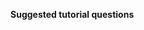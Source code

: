 **Suggested tutorial questions**<br>


<include src="../../book/modeling/modelingStructures/classDiagramsBasic/q-essay-explainClassDiagram.md" />

<include src="../../book/uml/classDiagrams/combine/basic/q-essay-objectDiagramsForClassDiagram.md" />

<include src="../../book/modeling/modelingStructures/classDiagramsIntermediate/q-explainClassDiagramNotation.md" />

<include src="../../book/modeling/modelingStructures/classDiagramsIntermediate/q-drawClassDiagramForItemEtc.md" />

